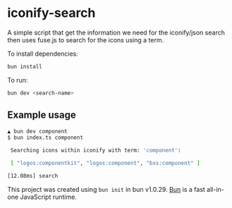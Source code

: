 # iconify-search

A simple script that get the information we need for the iconify/json search then uses fuse.js to search for the icons using a term.

To install dependencies:

```bash
bun install
```

To run:

```bash
bun dev <search-name>
```

## Example usage

```bash
▲ bun dev component
$ bun index.ts component

 Searching icons within iconify with term: 'component':

 [ "logos:componentkit", "logos:component", "bxs:component" ] 

[12.08ms] search
```

This project was created using `bun init` in bun v1.0.29. [Bun](https://bun.sh) is a fast all-in-one JavaScript runtime.
